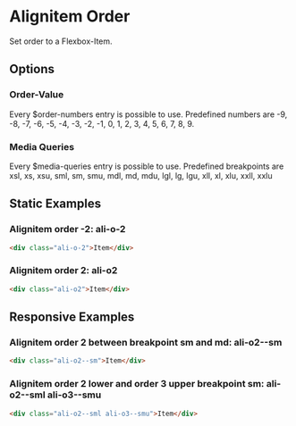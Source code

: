 # Alignitem Order

Set order to a Flexbox-Item.

## Options

### Order-Value

Every \$order-numbers entry is possible to use. Predefined numbers are -9, -8, -7, -6, -5, -4, -3, -2, -1, 0, 1, 2, 3, 4, 5, 6, 7, 8, 9.

### Media Queries

Every \$media-queries entry is possible to use. Predefined breakpoints are xsl, xs, xsu, sml, sm, smu, mdl, md, mdu, lgl, lg, lgu, xll, xl, xlu, xxll, xxlu

## Static Examples

### Alignitem order -2: **ali-o-2**

```html
<div class="ali-o-2">Item</div>
```

### Alignitem order 2: **ali-o2**

```html
<div class="ali-o2">Item</div>
```

## Responsive Examples

### Alignitem order 2 between breakpoint sm and md: **ali-o2--sm**

```html
<div class="ali-o2--sm">Item</div>
```

### Alignitem order 2 lower and order 3 upper breakpoint sm: **ali-o2--sml ali-o3--smu**

```html
<div class="ali-o2--sml ali-o3--smu">Item</div>
```
